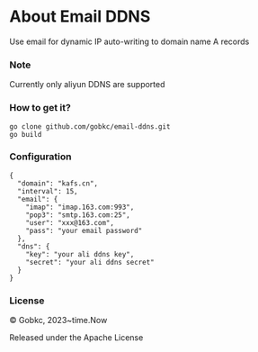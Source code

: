 # About Email DDNS
Use email for dynamic IP auto-writing to domain name A records

### Note
Currently only aliyun DDNS are supported

### How to get it?
````
go clone github.com/gobkc/email-ddns.git
go build
````

### Configuration
````
{
  "domain": "kafs.cn",
  "interval": 15,
  "email": {
    "imap": "imap.163.com:993",
    "pop3": "smtp.163.com:25",
    "user": "xxx@163.com",
    "pass": "your email password"
  },
  "dns": {
    "key": "your ali ddns key",
    "secret": "your ali ddns secret"
  }
}
````

### License
© Gobkc, 2023~time.Now

Released under the Apache License